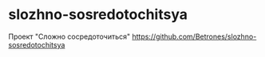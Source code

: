 # slozhno-sosredotochitsya
Проект "Сложно сосредоточиться"
https://github.com/Betrones/slozhno-sosredotochitsya
